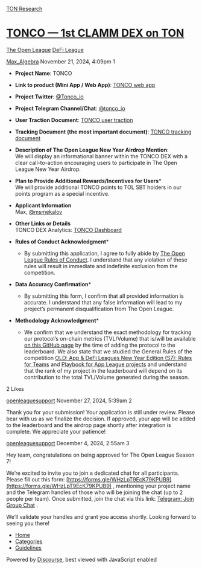 [TON Research](/)

# [TONCO — 1st CLAMM DEX on TON](/t/tonco-1st-clamm-dex-on-ton/39976)

[The Open League](/c/the-open-league/defi-battle/63)  [DeFi League](/c/the-open-league/defi-battle/63) 

    

[Max\_Algebra](https://tonresear.ch/u/Max_Algebra)  November 21, 2024, 4:09pm  1

*   **Project Name**: TONCO
    
*   **Link to product (Mini App / Web App)**: [TONCO web app](https://app.tonco.io/)
    
*   **Project Twitter**: [@Tonco\_io](https://x.com/Tonco_io)
    
*   **Project Telegram Channel/Chat**: [@tonco\_io](https://t.me/tonco_io)
    
*   **User Traction Document**: [TONCO user traction](https://docs.google.com/document/d/1kucwpPkRDLn3IW04su3TxzJFiD6PmejXM_GupdSLdbU/edit?tab=t.0)
    
*   **Tracking Document (the most important document)**: [TONCO tracking document](https://docs.google.com/document/d/1huFglkCiL4G9ZUy8Gx5c1lnKIn5O6L1_z_clEqMge4U/edit?tab=t.0)
    
*   **Description of The Open League New Year Airdrop Mention**:  
    We will display an informational banner within the TONCO DEX with a clear call-to-action encouraging users to participate in The Open League New Year Airdrop.
    
*   **Plan to Provide Additional Rewards/Incentives for Users**\*  
    We will provide additional TONCO points to TOL SBT holders in our points program as a special incentive.
    
*   **Applicant Information**  
    Max, [@msmekalov](https://t.me/msmekalov)
    
*   **Other Links or Details**  
    TONCO DEX Analytics: [TONCO Dashboard](https://app.tonco.io/#/explore)
    
*   **Rules of Conduct Acknowledgment**\*
    
    *   By submitting this application, I agree to fully abide by [The Open League Rules of Conduct](https://www.notion.so/04f4a0fedf1a401687075f5efd83de68?pvs=21). I understand that any violation of these rules will result in immediate and indefinite exclusion from the competition.
*   **Data Accuracy Confirmation**\*
    
    *   By submitting this form, I confirm that all provided information is accurate. I understand that any false information will lead to my project’s permanent disqualification from The Open League.
*   **Methodology Acknowledgment**\*
    
    *   We confirm that we understand the exact methodology for tracking our protocol’s on-chain metrics (TVL/Volume) that is/will be available [on this GitHub page](https://github.com/ton-society/the-open-league/blob/main/seasons/S6_defi_scores.md#s6-defi-users-scores) by the time of adding the protocol to the leaderboard. We also state that we studied the General Rules of the competition [OLD: App & DeFi Leagues New Year Edition (S7): Rules for Teams](https://www.notion.so/OLD-App-DeFi-Leagues-New-Year-Edition-S7-Rules-for-Teams-1375274bd2cf8040b3b1c666dca57fee?pvs=21) and [Playbook for App League projects](https://www.notion.so/1375274bd2cf807ba442d1ba5ac2d7c9?pvs=21) and understand that the rank of my project in the leaderboard will depend on its contribution to the total TVL/Volume generated during the season.

  2 Likes

[openleaguesupport](https://tonresear.ch/u/openleaguesupport) November 27, 2024, 5:39am  2

Thank you for your submission! Your application is still under review. Please bear with us as we finalize the decision. If approved, your app will be added to the leaderboard and the airdrop page shortly after integration is complete. We appreciate your patience!

 

[openleaguesupport](https://tonresear.ch/u/openleaguesupport) December 4, 2024, 2:55am  3

Hey team, congratulations on being approved for The Open League Season 7!

We’re excited to invite you to join a dedicated chat for all participants. Please fill out this form: [https://forms.gle/WHzLpT9EcK79KPUB9](https://forms.gle/WHzLpT9EcK79KPUB9) , mentioning your project name and the Telegram handles of those who will be joining the chat (up to 2 people per team). Once submitted, join the chat via this link: [Telegram: Join Group Chat](https://t.me/+TbKriSZt35BiNmUy) .

We’ll validate your handles and grant you access shortly. Looking forward to seeing you there!

 

*   [Home](/)
*   [Categories](/categories)
*   [Guidelines](/guidelines)

Powered by [Discourse](https://www.discourse.org), best viewed with JavaScript enabled